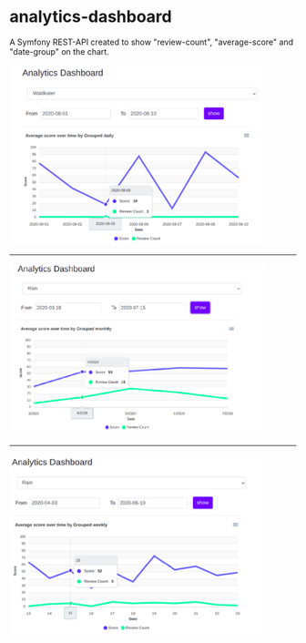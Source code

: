 # analytics-dashboard
A Symfony REST-API created to show "review-count", "average-score" and "date-group" on the chart. 
<div align="left">
  <img src="/UI_Screen/daily.png" width="450">
  <hr>
  <img src="/UI_Screen/Monthly.png" width="450">
  <hr>
  <img src="/UI_Screen/Weekly.png" width="450">
<div>
